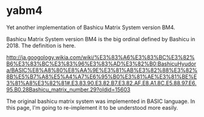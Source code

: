 # yabm4
Yet another implementation of Bashicu Matrix System version BM4.

Bashicu Matrix System version BM4 is the big ordinal defined by Bashicu in 2018. The definition is here.

http://ja.googology.wikia.com/wiki/%E3%83%A6%E3%83%BC%E3%82%B6%E3%83%BC%E3%83%96%E3%83%AD%E3%82%B0:BashicuHyudora/BASIC%E8%A8%80%E8%AA%9E%E3%81%AB%E3%82%88%E3%82%8B%E5%B7%A8%E5%A4%A7%E6%95%B0%E3%81%AE%E3%81%BE%E3%81%A8%E3%82%81#.E3.83.90.E3.82.B7.E3.82.AF.E8.A1.8C.E5.88.97.E6.95.B0.28Bashicu_matrix_number.29?oldid=15603

The original bashicu matrix system was implemented in BASIC language. In this page, I'm going to re-implement it to be understood more easily.
